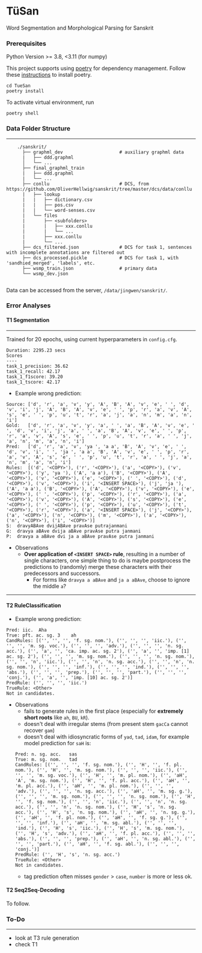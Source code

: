 # TüSan
Word Segmentation and Morphological Parsing for Sanskrit

### Prerequisites

Python Version >= 3.8, <3.11 (for numpy)

This project supports using [poetry](https://python-poetry.org/) for dependency management. Follow these [instructions](https://python-poetry.org/docs/#installation) to install poetry.
```
cd TueSan
poetry install
```

To activate virtual environment, run
```
poetry shell
```

### Data Folder Structure
----
```
    ./sanskrit/
      ├── graphml_dev                     # auxiliary graphml data
      |   ├── ddd.graphml
      │   └── ...
      ├── final_graphml_train
      |   ├── ddd.graphml
      |   └── ...  
      ├── conllu                          # DCS, from https://github.com/OliverHellwig/sanskrit/tree/master/dcs/data/conllu
      |   ├── lookup
      |   |   ├── dictionary.csv
      |   |   ├── pos.csv
      |   |   └── word-senses.csv  
      |   └── files
      |       ├── <subfolders>
      |       |   ├── xxx.conllu
      |       |   └── ...
      |       ├── xxx.conllu
      |       └── ...  
      ├── dcs_filtered.json               # DCS for task 1, sentences with incomplete annotations are filtered out
      ├── dcs_processed.pickle            # DCS for task 1, with 'sandhied_merged', 'labels', etc.
      ├── wsmp_train.json                 # primary data
      └── wsmp_dev.json
      
```
Data can be accessed from the server, `/data/jingwen/sanskrit/`.

### Error Analyses
#### T1 Segmentation
----
Trained for 20 epochs, using current hyperparameters in `config.cfg`.
```
Duration: 2295.23 secs
Scores
----
task_1_precision: 36.62
task_1_recall: 42.17
task_1_f1score: 39.20
task_1_tscore: 42.17
```
- Example wrong prediction:
```
Source:	['d', 'r', 'a', 'v', 'y', 'A', 'B', 'A', 'v', 'e', ' ', 'd', 'v', 'i', 'j', 'A', 'B', 'A', 'v', 'e', ' ', 'p', 'r', 'a', 'v', 'A', 's', 'e', ' ', 'p', 'u', 't', 'r', 'a', 'j', 'a', 'n', 'm', 'a', 'n', 'i']
Gold:	['d', 'r', 'a', 'v', 'y', 'a', ' ', 'a', 'B', 'A', 'v', 'e', ' ', 'd', 'v', 'i', 'j', 'a', ' ', 'a', 'B', 'A', 'v', 'e', ' ', 'p', 'r', 'a', 'v', 'A', 's', 'e', ' ', 'p', 'u', 't', 'r', 'a', ' ', 'j', 'a', 'n', 'm', 'a', 'n', 'i']
Pred:	['d', 'r', 'a', 'v', 'ya ', 'a a', 'B', 'A', 'v', 'e', ' ', 'd', 'v', 'i', ' ', 'ja ', 'a a', 'B', 'A', 'v', 'e', ' ', 'p', 'r', 'a', 'v', 'A', 's', 'e', ' ', 'p', 'u', 't', 'r', 'a', ' ', 'j', 'a', 'n', 'm', 'a', 'n', 'i']
Rules:	[('d', '<COPY>'), ('r', '<COPY>'), ('a', '<COPY>'), ('v', '<COPY>'), ('y', 'ya '), ('A', 'a a'), ('B', '<COPY>'), ('A', '<COPY>'), ('v', '<COPY>'), ('e', '<COPY>'), (' ', '<COPY>'), ('d', '<COPY>'), ('v', '<COPY>'), ('i', '<INSERT SPACE>'), ('j', 'ja '), ('A', 'a a'), ('B', '<COPY>'), ('A', '<COPY>'), ('v', '<COPY>'), ('e', '<COPY>'), (' ', '<COPY>'), ('p', '<COPY>'), ('r', '<COPY>'), ('a', '<COPY>'), ('v', '<COPY>'), ('A', '<COPY>'), ('s', '<COPY>'), ('e', '<COPY>'), (' ', '<COPY>'), ('p', '<COPY>'), ('u', '<COPY>'), ('t', '<COPY>'), ('r', '<COPY>'), ('a', '<INSERT SPACE>'), ('j', '<COPY>'), ('a', '<COPY>'), ('n', '<COPY>'), ('m', '<COPY>'), ('a', '<COPY>'), ('n', '<COPY>'), ('i', '<COPY>')]
S:	dravyABAve dvijABAve pravAse putrajanmani
G:	dravya aBAve dvija aBAve pravAse putra janmani
P:	dravya a aBAve dvi ja a aBAve pravAse putra janmani
```

- Observations
    - **Over application of `<INSERT SPACE>` rule**, resulting in a number of single characters, one simple thing to do is maybe postprocess the predictions to (randomly) merge these characters with their predecessors and successors.
        - For forms like `dravya a aBAve` and `ja a aBAve`, choose to ignore the middle `a`?  

----
#### T2 RuleClassification
- Example wrong prediction:  
```
Pred: iic.	Aha
True: pft. ac. sg. 3	ah
CandRules: [('', '', '', 'f. sg. nom.'), ('', '', '', 'iic.'), ('', '', '', 'm. sg. voc.'), ('', '', '', 'adv.'), ('', '', '', 'n. sg. acc.'), ('', 'a', '', 'ca. imp. ac. sg. 2'), ('', 'a', '', 'imp. [1] ac. sg. 2'), ('', '', '', 'm. sg. nom.'), ('', '', '', 'n. sg. nom.'), ('', '', 'n', 'iic.'), ('', '', 'n', 'n. sg. acc.'), ('', '', 'n', 'n. sg. nom.'), ('', '', '', 'inf.'), ('', '', '', 'ind.'), ('', '', '', 'abs.'), ('', '', '', 'prep.'), ('', '', '', 'part.'), ('', '', '', 'conj.'), ('', 'a', '', 'imp. [10] ac. sg. 2')]
PredRule: ('', '', '', 'iic.')
TrueRule: <Other>
Not in candidates.
```
- Observations
    - fails to generate rules in the first place (especially for **extremely short roots** like `ah`, `BU`, `kR`).
    - doesn't deal with irregular stems (from present stem `gacCa` cannot recover `gam`)
    - doesn't deal with idiosyncratic forms of `yad`, `tad`, `idam`, for example model prediction for `saH` is:
    ```
    Pred: n. sg. acc.	sas
    True: m. sg. nom.	tad
    CandRules: [('', '', '', 'f. sg. nom.'), ('', 'H', '', 'f. pl. nom.'), ('', 'H', '', 'm. sg. nom.'), ('', '', '', 'iic.'), ('', '', '', 'm. sg. voc.'), ('', 'H', '', 'm. pl. nom.'), ('', 'aH', 'A', 'm. sg. nom.'), ('', 'H', '', 'f. pl. acc.'), ('', 'aH', '', 'm. pl. acc.'), ('', 'aH', '', 'm. pl. nom.'), ('', '', '', 'adv.'), ('', '', '', 'n. sg. acc.'), ('', 'aH', '', 'm. sg. g.'), ('', '', '', 'm. sg. nom.'), ('', '', '', 'n. sg. nom.'), ('', 'H', '', 'f. sg. nom.'), ('', '', 'n', 'iic.'), ('', '', 'n', 'n. sg. acc.'), ('', '', 'n', 'n. sg. nom.'), ('', 'H', 's', 'n. sg. acc.'), ('', 'H', 's', 'n. sg. nom.'), ('', 'aH', '', 'n. sg. g.'), ('', 'aH', '', 'f. pl. nom.'), ('', 'aH', '', 'f. sg. g.'), ('', '', '', 'inf.'), ('', 'aH', '', 'm. sg. abl.'), ('', '', '', 'ind.'), ('', 'H', 's', 'iic.'), ('', 'H', 's', 'm. sg. nom.'), ('', 'H', 's', 'adv.'), ('', 'aH', '', 'f. pl. acc.'), ('', '', '', 'abs.'), ('', '', '', 'prep.'), ('', 'aH', '', 'n. sg. abl.'), ('', '', '', 'part.'), ('', 'aH', '', 'f. sg. abl.'), ('', '', '', 'conj.')]
    PredRule: ('', 'H', 's', 'n. sg. acc.')
    TrueRule: <Other>
    Not in candidates.
    ```
    - tag prediction often misses `gender` > `case`, `number` is more or less ok.

#### T2 Seq2Seq-Decoding
 To follow.


### To-Do
----
- look at T3 rule generation
- check T1

